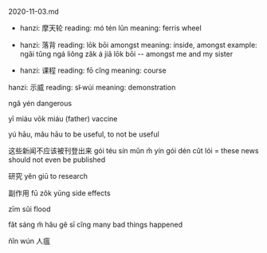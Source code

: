 2020-11-03.md

- hanzi: 摩天轮
  reading: mó tén lǔn
  meaning: ferris wheel

- hanzi: 落背
  reading: lōk bōi amongst
  meaning: inside, amongst
  example: ngǎi tǔng ngá liông zǎk á jiâ lōk bōi -- amongst me and my sister

- hanzi: 课程
  reading: fō cǐng
  meaning: course

hanzi: 示威
reading: sī̵ wúi
meaning: demonstration

ngǎ yén
dangerous

yī miáu
vōk miáu (father)
vaccine

yú hāu, mǎu hāu
to be useful, to not be useful

这些新闻不应该被刊登出来
gói téu sín mǔn m̌ yín gói dén cǔt lói = these news should not even be published

研究
yěn giū
to research

副作用
fū zǒk yūng
side effects

zīm sûi
flood

fǎt sáng m̌ hâu gê sī cǐng
many bad things happened

ñǐn wún
人瘟
